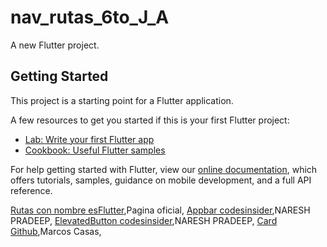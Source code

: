 # nav_rutas_6to_J_A

A new Flutter project.

## Getting Started

This project is a starting point for a Flutter application.

A few resources to get you started if this is your first Flutter project:

- [Lab: Write your first Flutter app](https://flutter.dev/docs/get-started/codelab)
- [Cookbook: Useful Flutter samples](https://flutter.dev/docs/cookbook)

For help getting started with Flutter, view our
[online documentation](https://flutter.dev/docs), which offers tutorials,
samples, guidance on mobile development, and a full API reference.

[Rutas con nombre esFlutter](https://docs.flutter.dev/cookbook/navigation/named-routes),Pagina oficial,
[Appbar codesinsider](https://codesinsider.com/flutter-appbar-example-tutorial/),NARESH PRADEEP,
[ElevatedButton codesinsider](https://codesinsider.com/flutter-elevatedbutton-example/),NARESH PRADEEP,
[Card Github](https://gist.github.com/Marcos-Casas/7b765f0872125657a0b7938346d2db81),Marcos Casas,